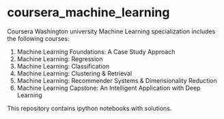 # coursera_machine_learning

Coursera Washington university Machine Learning specialization includes the following courses:

1) Machine Learning Foundations: A Case Study Approach
2) Machine Learning: Regression
3) Machine Learning: Classification
4) Machine Learning: Clustering & Retrieval
5) Machine Learning: Recommender Systems & Dimensionality Reduction
6) Machine Learning Capstone: An Intelligent Application with Deep Learning

This repository contains ipython notebooks with solutions.